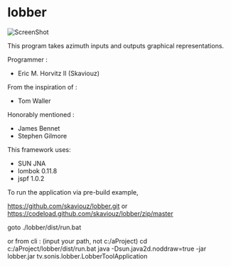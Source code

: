 lobber
======

![ScreenShot](https://raw.github.com/skaviouz/lobber/master/bin/Example.png)

This program takes azimuth inputs and outputs graphical representations.

Programmer :
 * Eric M. Horvitz II (Skaviouz)

From the inspiration of :
 * Tom Waller

Honorably mentioned :
 * James Bennet
 * Stephen Gilmore

This framework uses:
 * SUN JNA
 * lombok 0.11.8
 * jspf 1.0.2

To run the application via pre-build example,

https://github.com/skaviouz/lobber.git
or
https://codeload.github.com/skaviouz/lobber/zip/master

goto ./lobber/dist/run.bat

or from cli : (input your path, not c:/aProject)
cd c:/aProject/lobber/dist/run.bat
java -Dsun.java2d.noddraw=true -jar lobber.jar tv.sonis.lobber.LobberToolApplication

